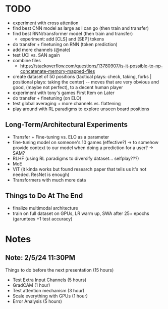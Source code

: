 # TODO
- experiment with cross attention
- find best CNN model as large as I can go (then train and transfer)
- find best RNN/transformer model (then train and transfer)
    - experiment: add [CLS] and [SEP] tokens
- do transfer + finetuning on RNN (token prediction)
- add more channels (@nate)
- test UCI vs. SAN again
- combine files
    - https://stackoverflow.com/questions/13780907/is-it-possible-to-np-concatenate-memory-mapped-files
- create dataset of 50 positions (tactical plays: check, taking, forks | positional plays: taking the center) -- moves that are very obvious and good, (maybe not perfect), to a decent human player
- experiment with tony's games
First Item on Later
- do transfer + finetuning (on ELO)
- test global averaging + more channels vs. flattening
- play around with RL paradigms to explore unseen board positions


## Long-Term/Architectural Experiments
- Transfer + Fine-tuning vs. ELO as a parameter 
- fine-tuning model on someone's 10 games (effective?) -> to somehow provide context to our model when doing a prediction for a user? -> SAM?
- RLHF (using RL paradigms to diversify dataset... selfplay???)
- MoE
- ViT (it kinda works but found research paper that tells us it's not needed. ResNet is enough)
- Transformers with much more data 

## Things to Do At The End
- finalize multimodal architecture
- train on full dataset on GPUs, LR warm up, SWA after 25+ epochs (garuntees +1 test accuracy) 

# Notes 

## Note: 2/5/24 11:30PM
Things to do before the next presentation (15 hours)
- Test Extra Input Channels (5 hours)
- GradCAM (1 hour)
- Test attention mechanism (3 hour)
- Scale everything with GPUs (1 hour)
- Error Analysis (5 hours)